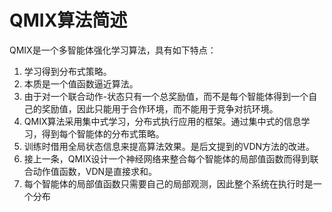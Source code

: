 # QMIX算法简述

QMIX是一个多智能体强化学习算法，具有如下特点：

1. 学习得到分布式策略。
2. 本质是一个值函数逼近算法。
3. 由于对一个联合动作-状态只有一个总奖励值，而不是每个智能体得到一个自己的奖励值，因此只能用于合作环境，而不能用于竞争对抗环境。
4. QMIX算法采用集中式学习，分布式执行应用的框架。通过集中式的信息学习，得到每个智能体的分布式策略。
5. 训练时借用全局状态信息来提高算法效果。是后文提到的VDN方法的改进。
6. 接上一条，QMIX设计一个神经网络来整合每个智能体的局部值函数而得到联合动作值函数，VDN是直接求和。
7. 每个智能体的局部值函数只需要自己的局部观测，因此整个系统在执行时是一个分布


[1]: https://blog.csdn.net/sinat_39620217/article/details/117596470
